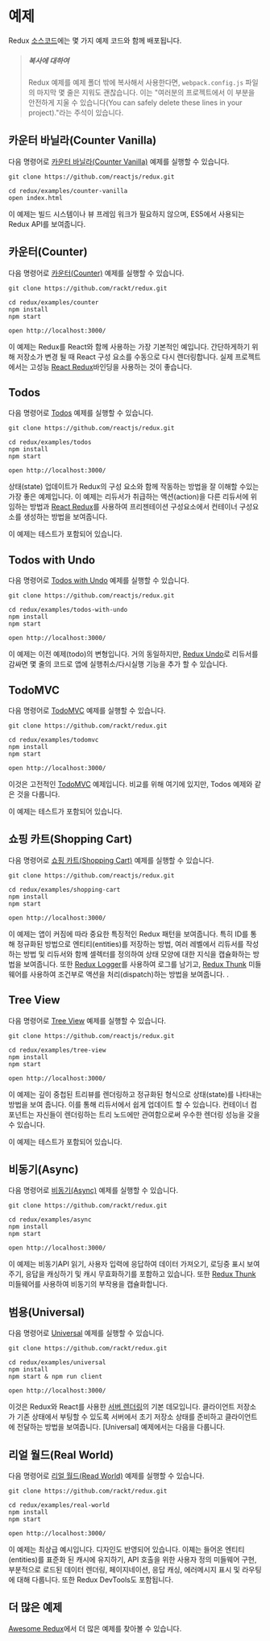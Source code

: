 # 예제

Redux [소스코드](https://github.com/rackt/redux/tree/master/examples)에는 몇 가지 예제 코드와 함께 배포됩니다.

>##### 복사에 대하여
>Redux 예제를 예제 폴더 밖에 복사해서 사용한다면, `webpack.config.js` 파일의 마지막 몇 줄은 지워도 괜찮습니다. 이는 "여러분의 프로젝트에서 이 부분을 안전하게 지울 수 있습니다(You can safely delete these lines in your project)."라는 주석이 있습니다.

## 카운터 바닐라(Counter Vanilla)

다음 명령어로 [카운터 바닐라(Counter Vanilla)](https://github.com/reactjs/redux/tree/master/examples/counter-vanilla) 예제를 실행할 수 있습니다.

```
git clone https://github.com/reactjs/redux.git

cd redux/examples/counter-vanilla
open index.html
```

이 예제는 빌드 시스템이나 뷰 프레임 워크가 필요하지 않으며, ES5에서 사용되는 Redux API를 보여줍니다.

## 카운터(Counter)

다음 명령어로 [카운터(Counter)](https://github.com/rackt/redux/tree/master/examples/counter) 예제를 실행할 수 있습니다.

```
git clone https://github.com/rackt/redux.git

cd redux/examples/counter
npm install
npm start

open http://localhost:3000/
```

이 예제는 Redux를 React와 함께 사용하는 가장 기본적인 예입니다. 간단하게하기 위해 저장소가 변경 될 때 React 구성 요소를 수동으로 다시 렌더링합니다. 실제 프로젝트에서는 고성능 [React Redux](https://github.com/reactjs/react-redux)바인딩을 사용하는 것이 좋습니다.

## Todos

다음 명령어로 [Todos](https://github.com/reactjs/redux/tree/master/examples/todos) 예제를 실행할 수 있습니다.

```
git clone https://github.com/reactjs/redux.git

cd redux/examples/todos
npm install
npm start

open http://localhost:3000/
```

상태(state) 업데이트가 Redux의 구성 요소와 함께 작동하는 방법을 잘 이해할 수있는 가장 좋은 예제입니다.
이 예제는 리듀서가 취급하는 액션(action)을 다른 리듀서에 위임하는 방법과 [React Redux](https://github.com/reactjs/react-redux)를 사용하여 프리젠테이션 구성요소에서 컨테이너 구성요소를 생성하는 방법을 보여줍니다.

이 예제는 테스트가 포함되어 있습니다.

## Todos with Undo

다음 명령어로 [Todos with Undo](https://github.com/reactjs/redux/tree/master/examples/todos-with-undo) 예제를 실행할 수 있습니다.

```
git clone https://github.com/reactjs/redux.git

cd redux/examples/todos-with-undo
npm install
npm start

open http://localhost:3000/
```

이 예제는 이전 예제(todo)의 변형입니다. 거의 동일하지만, [Redux Undo](https://github.com/omnidan/redux-undo)로 리듀서를 감싸면 몇 줄의 코드로 앱에 실행취소/다시실행 기능을 추가 할 수 있습니다.

## TodoMVC

다음 명령어로 [TodoMVC](https://github.com/rackt/redux/tree/master/examples/todomvc) 예제를 실행할 수 있습니다.

```
git clone https://github.com/rackt/redux.git

cd redux/examples/todomvc
npm install
npm start

open http://localhost:3000/
```

이것은 고전적인 [TodoMVC](http://todomvc.com/) 예제입니다. 비교를 위해 여기에 있지만, Todos 예제와 같은 것을 다룹니다.

이 예제는 테스트가 포함되어 있습니다.

## 쇼핑 카트(Shopping Cart)

다음 명령어로 [쇼핑 카트(Shopping Cart)](https://github.com/reactjs/redux/tree/master/examples/shopping-cart) 예제를 실행할 수 있습니다.

```
git clone https://github.com/reactjs/redux.git

cd redux/examples/shopping-cart
npm install
npm start

open http://localhost:3000/
```

이 예제는 앱이 커짐에 따라 중요한 특징적인 Redux 패턴을 보여줍니다. 특히 ID를 통해 정규화된 방법으로 엔티티(entities)를 저장하는 방법, 여러 레벨에서 리듀서를 작성하는 방법 및 리듀서와 함께 셀렉터를 정의하여 상태 모양에 대한 지식을 캡슐화하는 방법을 보여줍니다. 또한 [Redux Logger](https://github.com/fcomb/redux-logger)를 사용하여 로그를 남기고, [Redux Thunk](https://github.com/gaearon/redux-thunk) 미들웨어를 사용하여 조건부로 액션을 처리(dispatch)하는 방법을 보여줍니다. .

## Tree View

다음 명령어로 [Tree View](https://github.com/reactjs/redux/tree/master/examples/tree-view) 예제를 실행할 수 있습니다.

```
git clone https://github.com/reactjs/redux.git

cd redux/examples/tree-view
npm install
npm start

open http://localhost:3000/
```

이 예제는 깊이 중첩된 트리뷰를 렌더링하고 정규화된 형식으로 상태(state)를 나타내는 방법을 보여 줍니다. 이를 통해 리듀서에서 쉽게 업데이트 할 수 있습니다. 컨테이너 컴포넌트는 자신들이 렌더링하는 트리 노드에만 관여함으로써 우수한 렌더링 성능을 갖을 수 있습니다.

이 예제는 테스트가 포함되어 있습니다.

## 비동기(Async)

다음 명령어로 [비동기(Async)](https://github.com/rackt/redux/tree/master/examples/async) 예제를 실행할 수 있습니다.

```
git clone https://github.com/rackt/redux.git

cd redux/examples/async
npm install
npm start

open http://localhost:3000/
```

이 예제는 비동기API 읽기, 사용자 입력에 응답하여 데이터 가져오기, 로딩중 표시 보여주기, 응답을 캐싱하기 및 캐시 무효화하기를 포함하고 있습니다. 또한 [Redux Thunk](https://github.com/gaearon/redux-thunk) 미들웨어를 사용하여 비동기의 부작용을 캡슐화합니다.

## 범용(Universal)

다음 명령어로 [Universal](https://github.com/rackt/redux/tree/master/examples/universal) 예제를 실행할 수 있습니다.

```
git clone https://github.com/rackt/redux.git

cd redux/examples/universal
npm install
npm start & npm run client

open http://localhost:3000/
```

이것은 Redux와 React를 사용한 [서버 렌더링](../docs_kr/recipes/ServerRendering.md)의 기본 데모입니다. 클라이언트 저장소가 기존 상태에서 부팅할 수 있도록 서버에서 초기 저장소 상태를 준비하고 클라이언트에 전달하는 방법을 보여줍니다.
[Universal] 예제에서는 다음을 다룹니다.

## 리얼 월드(Real World)

다음 명령어로 [리얼 월드(Read World)](https://github.com/rackt/redux/tree/master/examples/real-world) 예제를 실행할 수 있습니다.

```
git clone https://github.com/rackt/redux.git

cd redux/examples/real-world
npm install
npm start

open http://localhost:3000/
```

이 예제는 최상급 예시입니다. 디자인도 반영되어 있습니다. 이졔는 들어온 엔티티(entities)를 표준화 된 캐시에 유지하기, API 호출을 위한 사용자 정의 미들웨어 구현, 부분적으로 로드된 데이터 렌더링, 페이지네이션, 응답 캐싱, 에러메시지 표시 및 라우팅에 대해 다룹니다. 또한 Redux DevTools도 포함됩니다.

## 더 많은 예제

[Awesome Redux](https://github.com/xgrommx/awesome-redux)에서 더 많은 예제를 찾아볼 수 있습니다.
